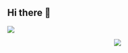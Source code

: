 ## Hi there 👋

<!--
**Yuixiaoyu/Yuixiaoyu** is a ✨ _special_ ✨ repository because its `README.md` (this file) appears on your GitHub profile.

Here are some ideas to get you started:

- 🔭 I’m currently working on ...
- 🌱 I’m currently learning ...
- 👯 I’m looking to collaborate on ...
- 🤔 I’m looking for help with ...
- 💬 Ask me about ...
- 📫 How to reach me: ...
- 😄 Pronouns: ...
- ⚡ Fun fact: ...
-->


<img align="center" src="https://github-readme-stats.vercel.app/api/wakatime?username=Yuixiaoyu&theme=transparent&hide_border=true&layout=compact&langs_count=22" />


<p align="center">
  <a href="https://github.com/Yuixiaoyu/">
    <img src="https://skillicons.dev/icons?i=git,androidstudio,docker,java,c,css,HTML,javascript,linux,nginx,node,spring framework" />
  </a>
</p>
